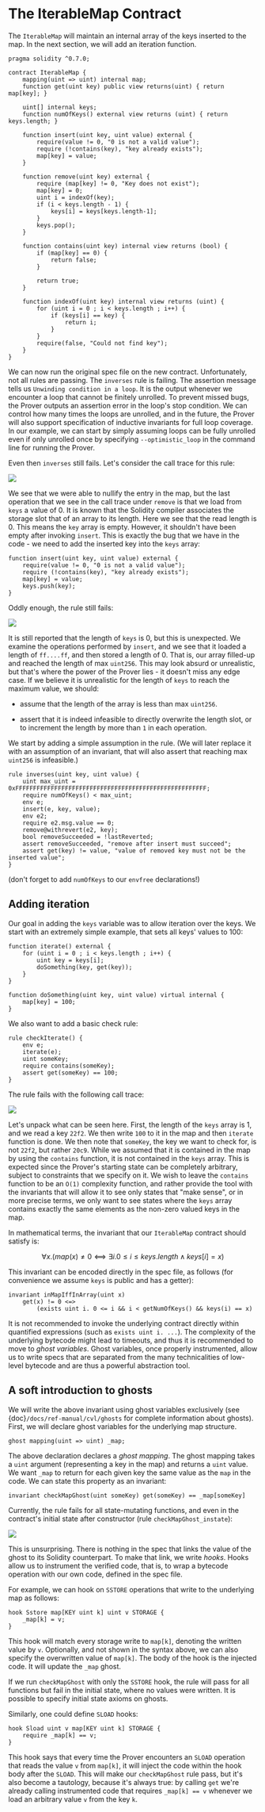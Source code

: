 The IterableMap Contract
========================

The `IterableMap` will maintain an internal array of the keys inserted to the map. In the next section, we will add an iteration function.

```solidity
pragma solidity ^0.7.0;

contract IterableMap {
    mapping(uint => uint) internal map;
    function get(uint key) public view returns(uint) { return map[key]; }

    uint[] internal keys;
    function numOfKeys() external view returns (uint) { return keys.length; }

    function insert(uint key, uint value) external {
        require(value != 0, "0 is not a valid value");
        require (!contains(key), "key already exists");
        map[key] = value;
    }

    function remove(uint key) external {
        require (map[key] != 0, "Key does not exist");
        map[key] = 0;
        uint i = indexOf(key);
        if (i < keys.length - 1) {
            keys[i] = keys[keys.length-1];
        }
        keys.pop();
    }

    function contains(uint key) internal view returns (bool) {
        if (map[key] == 0) {
            return false;
        }

        return true;
    }

    function indexOf(uint key) internal view returns (uint) {
        for (uint i = 0 ; i < keys.length ; i++) {
            if (keys[i] == key) {
                return i;
            }
        }
        require(false, "Could not find key");
    }
}
```

We can now run the original spec file on the new contract. Unfortunately, not
all rules are passing. The `inverses` rule is failing. The assertion message
tells us `Unwinding condition in a loop`. It is the output whenever we
encounter a loop that cannot be finitely unrolled. To prevent missed bugs, the
Prover outputs an assertion error in the loop's stop condition. We
can control how many times the loops are unrolled, and in the future, the
Prover will also support specification of inductive invariants for full loop
coverage. In our example, we can start by simply assuming loops can be fully
unrolled even if only unrolled once by specifying `--optimistic_loop` in the
command line for running the Prover.

Even then `inverses` still fails. Let's consider the call trace for this rule:

![](failure_1.png)

We see that we were able to nullify the entry in the map, but the last operation that we see in the call trace under `remove` is that we load from `keys` a value of 0. It is known that the Solidity compiler associates the storage slot that of an array to its length. Here we see that the read length is 0. This means the `key` array is empty. However, it shouldn't have been empty after invoking `insert`. This is exactly the bug that we have in the code - we need to add the inserted key into the `keys` array:

```cvl
function insert(uint key, uint value) external {
    require(value != 0, "0 is not a valid value");
    require (!contains(key), "key already exists");
    map[key] = value;
    keys.push(key);
}
```

Oddly enough, the rule still fails:

![](failure_2.png)

It is still reported that the length of `keys` is 0, but this is unexpected. We examine the operations performed by `insert`, and we see that it loaded a length of `ff....ff`, and then stored a length of 0. That is, our array filled-up and reached the length of max `uint256`. This may look absurd or unrealistic, but that's where the power of the Prover lies - it doesn't miss any edge case. If we believe it is unrealistic for the length of `keys` to reach the maximum value, we should:

*   assume that the length of the array is less than max `uint256`.
    
*   assert that it is indeed infeasible to directly overwrite the length slot, or to increment the length by more than `1` in each operation.
    

We start by adding a simple assumption in the rule. (We will later replace it with an assumption of an invariant, that will also assert that reaching max `uint256` is infeasible.)

```cvl
rule inverses(uint key, uint value) {
    uint max_uint = 0xFFFFFFFFFFFFFFFFFFFFFFFFFFFFFFFFFFFFFFFFFFFFFFFFFFFFFF;
    require numOfKeys() < max_uint;
    env e;
    insert(e, key, value);
    env e2;
    require e2.msg.value == 0;
    remove@withrevert(e2, key);
    bool removeSucceeded = !lastReverted;
    assert removeSucceeded, "remove after insert must succeed";
    assert get(key) != value, "value of removed key must not be the inserted value";
}
```

(don't forget to add `numOfKeys` to our `envfree` declarations!)

## Adding iteration

Our goal in adding the `keys` variable was to allow iteration over the keys. We start with an extremely simple example, that sets all keys' values to 100:

```cvl
function iterate() external {
    for (uint i = 0 ; i < keys.length ; i++) {
        uint key = keys[i];
        doSomething(key, get(key));
    }
}

function doSomething(uint key, uint value) virtual internal {
    map[key] = 100;
}
```

We also want to add a basic check rule:

```cvl
rule checkIterate() {
    env e;
    iterate(e);
    uint someKey;    
    require contains(someKey);
    assert get(someKey) == 100;
}
```

The rule fails with the following call trace:

![](iter_fail.png)

Let's unpack what can be seen here. First, the length of the `keys` array is 1, and we read a key `22f2`. We then write `100` to it in the map and then `iterate` function is done. We then note that `someKey`, the key we want to check for, is not `22f2`, but rather `20c9`. While we assumed that it is contained in the map by using the `contains` function, it is not contained in the `keys` array. This is expected since the Prover's starting state can be completely arbitrary, subject to constraints that we specify on it. We wish to leave the `contains` function to be an `O(1)` complexity function, and rather provide the tool with the invariants that will allow it to see only states that "make sense", or in more precise terms, we only want to see states where the `keys` array contains exactly the same elements as the non-zero valued keys in the map.

In mathematical terms, the invariant that our `IterableMap` contract should satisfy is:

$$∀x.(map(x)≠0⟺∃i.0≤i≤keys.length∧keys[i]=x)$$

This invariant can be encoded directly in the spec file, as follows (for convenience we assume `keys` is public and has a getter):

```cvl
invariant inMapIffInArray(uint x) 
    get(x) != 0 <=> 
        (exists uint i. 0 <= i && i < getNumOfKeys() && keys(i) == x)
```

It is not recommended to invoke the underlying contract directly within
quantified expressions (such as `exists uint i. ...`). The complexity of the
underlying bytecode might lead to timeouts, and thus it is recommended to move
to _ghost variables_. Ghost variables, once properly instrumented, allow us to
write specs that are separated from the many technicalities of low-level
bytecode and are thus a powerful abstraction tool.

A soft introduction to ghosts
-----------------------------

We will write the above invariant using ghost variables exclusively (see
{doc}`/docs/ref-manual/cvl/ghosts` for complete information about ghosts). First, we
will declare ghost variables for the underlying map structure.

```cvl
ghost mapping(uint => uint) _map;
```

The above declaration declares a _ghost mapping_. The ghost mapping takes a
`uint` argument (representing a key in the map) and returns a `uint` value. We
want `_map` to return for each given key the same value as the `map` in the
code. We can state this property as an invariant:

```cvl
invariant checkMapGhost(uint someKey) get(someKey) == _map[someKey]
```

Currently, the rule fails for all state-mutating functions, and even in the contract's initial state after constructor (rule `checkMapGhost_instate`):

![](ghost_fail.png)

This is unsurprising. There is nothing in the spec that links the
value of the ghost to its Solidity counterpart. To make that link, we write
_hooks_. Hooks allow us to instrument the verified code, that is, to wrap a
bytecode operation with our own code, defined in the spec file.

For example, we can hook on `SSTORE` operations that write to the underlying
map as follows:

```cvl
hook Sstore map[KEY uint k] uint v STORAGE {
    _map[k] = v;
}
```

This hook will match every storage write to `map[k]`, denoting the written
value by `v`. Optionally, and not shown in the syntax above, we can also
specify the overwritten value of `map[k]`. The body of the hook is the injected
code. It will update the `_map` ghost.

If we run `checkMapGhost` with only the `SSTORE` hook, the rule will pass for
all functions but fail in the initial state, where no values were written. It
is possible to specify initial state axioms on ghosts.

Similarly, one could define `SLOAD` hooks:

```cvl
hook Sload uint v map[KEY uint k] STORAGE {
    require _map[k] == v;
}
```

This hook says that every time the Prover encounters an `SLOAD` operation that
reads the value `v` from `map[k]`, it will inject the code within the hook body
after the `SLOAD`. This will make our `checkMapGhost` rule pass, but it's also
become a tautology, because it's always true: by calling `get` we're already
calling instrumented code that requires `_map[k] == v` whenever we load an
arbitrary value `v` from the key `k`.
